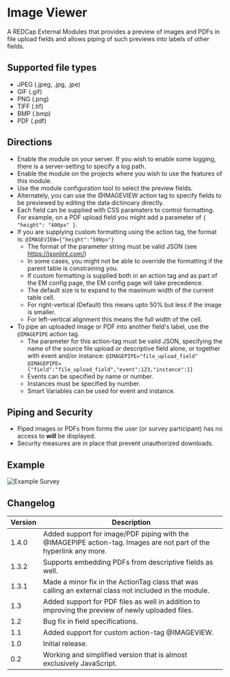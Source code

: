 # Image Viewer

A REDCap External Modules that provides a preview of images and PDFs in file upload fields and allows piping of such previews into labels of other fields.

## Supported file types

- JPEG (.jpeg, .jpg, .jpe)
- GIF (.gif)
- PNG (.png)
- TIFF (.tif)
- BMP (.bmp)
- PDF (.pdf)

## Directions

- Enable the module on your server. If you wish to enable some logging, there is a server-setting to specify a log path.
- Enable the module on the projects where you wish to use the features of this module.
- Use the module configuration tool to select the preview fields.
- Alternately, you can use the @IMAGEVIEW action tag to specify fields to be previewed by editing the data dictinoary directly.
- Each field can be supplied with CSS paramaters to control formatting. For example, on a PDF upload field you might add a parameter of `{ "height": "400px" }`.
- If you are supplying custom formatting using the action tag, the format is: `@IMAGEVIEW={"height":"500px"}`
  - The format of the parameter string must be valid JSON (see https://jsonlint.com/)
  - In some cases, you might not be able to override the formatting if the parent table is constraining you.
  - If custom formatting is supplied both in an action tag and as part of the EM config page, the EM config page will take precedence.
  - The default size is to expand to the maximum width of the current table cell.
  - For right-vertical (Default) this means upto 50% but less if the image is smaller.
  - For left-vertical alignment this means the full width of the cell.
- To pipe an uploaded image or PDF into another field's label, use the `@IMAGEPIPE` action tag.
  - The parameter for this action-tag must be valid JSON, specifying the name of the source file upload or descriptive field alone, or together with event and/or instance:
  `@IMAGEPIPE="file_upload_field"`  
  `@IMAGEPIPE={"field":"file_upload_field","event":123,"instance":1}`
  - Events can be specified by name or number.
  - Instances must be specified by number.
  - Smart Variables can be used for event and instance.

## Piping and Security

- Piped images or PDFs from forms the user (or survey participant) has no access to **will** be displayed.
- Security measures are in place that prevent unauthorized downloads.

## Example

![Example Survey](docs/example.png)

## Changelog

Version | Description
------- | -------------------
1.4.0   | Added support for image/PDF piping with the @IMAGEPIPE action-tag. Images are not part of the hyperlink any more.
1.3.2   | Supports embedding PDFs from descriptive fields as well.
1.3.1   | Made a minor fix in the ActionTag class that was calling an external class not included in the module.
1.3     | Added support for PDF files as well in addition to improving the preview of newly uploaded files.
1.2     | Bug fix in field specifications.
1.1     | Added support for custom action-tag @IMAGEVIEW.
1.0     | Initial release.
0.2     | Working and simplified version that is almost exclusively JavaScript.
